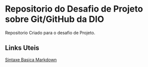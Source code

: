 # Repositorio do Desafio de Projeto sobre Git/GitHub da DIO
Repositorio Criado para o desafio de Projeto.

## Links Uteis
[Sintaxe Basica Markdown](https://www.markdownguide.org/getting-started/)

